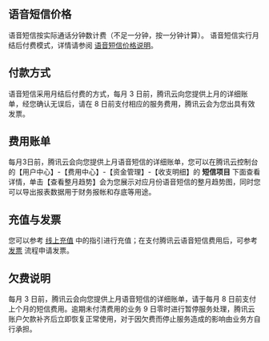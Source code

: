 ## 语音短信价格
语音短信按实际通话分钟数计费（不足一分钟，按一分钟计算）。
语音短信实行月结后付费模式，详情请参阅 [语音短信价格说明](https://cloud.tencent.com/document/product/382/18067)。 

## 付款方式
语音短信采用月结后付费的方式，每月 3 日前，腾讯云向您提供上月的详细账单，经您确认无误后，请在 8 日前支付相应的服务费用，腾讯云会为您出具有效发票。

## 费用账单
每月3日前，腾讯云会向您提供上月语音短信的详细账单，您可以在腾讯云控制台的【用户中心】-【费用中心】-【资金管理】-【收支明细】的 **短信项目** 下面查看详情，单击【查看整月趋势】会为您展示对应月份语音短信的整月趋势图，同时您可以导出报表数据用于财务报帐和存底等用途。

## 充值与发票
您可以参考 [线上充值](https://cloud.tencent.com/document/product/555/9902) 中的指引进行充值；在支付腾讯云语音短信费用后，可参考 [发票](https://cloud.tencent.com/document/product/555/7434) 流程申请发票。

## 欠费说明
每月 3 日前，腾讯云会向您提供上月语音短信的详细账单，请于每月 8 日前支付上个月的短信费用。逾期未付清费用的业务 9 日零时进行暂停服务处理，腾讯云账户欠款补齐后立即恢复正常使用，对于因欠费而停止服务造成的影响由业务方自行承担。
